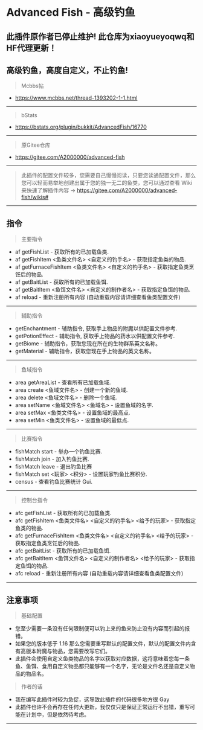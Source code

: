 # Advanced Fish - 高级钓鱼

## 此插件原作者已停止维护! 此仓库为xiaoyueyoqwq和HF代理更新！

## 高级钓鱼，高度自定义，不止钓鱼!

> Mcbbs帖
- https://www.mcbbs.net/thread-1393202-1-1.html
---
> bStats
- https://bstats.org/plugin/bukkit/AdvancedFish/16770
---
> 原Gitee仓库
- https://gitee.com/A2000000/advanced-fish
---
> 此插件的配置文件较多，您需要自己慢慢阅读，只要您读通配置文件，那么您可以轻而易举地创建出属于您的独一无二的鱼类，您可以通过查看 Wiki 来快速了解插件内容 -> https://gitee.com/A2000000/advanced-fish/wikis#
---
## 指令
> 主要指令
- af getFishList - 获取所有的已加载鱼类.
- af getFishItem <鱼类文件名> <自定义的钓手名> - 获取指定鱼类的物品.
- af getFurnaceFishItem <鱼类文件名> <自定义的钓手名> - 获取指定鱼类烹饪后的物品.
- af getBaitList - 获取所有的已加载鱼饵.
- af getBaitItem <鱼饵文件名> <自定义的制作者名> - 获取指定鱼饵的物品.
- af reload - 重新注册所有内容 (自动重载内容请详细查看鱼类配置文件)
---
> 辅助指令
- getEnchantment - 辅助指令, 获取手上物品的附魔以供配置文件参考.
- getPotionEffect - 辅助指令, 获取手上物品的药水以供配置文件参考.
- getBiome - 辅助指令，获取您现在所在的生物群系英文名称。
- getMaterial - 辅助指令，获取您现在手上物品的英文名称。
---
> 鱼域指令
- area getAreaList - 查看所有已加载鱼域.
- area create <鱼域文件名> - 创建一个新的鱼域.
- area delete <鱼域文件名> - 删除一个鱼域.
- area setName <鱼域文件名> <鱼域名> - 设置鱼域的名字.
- area setMax <鱼类文件名> - 设置鱼域的最高点.
- area setMin <鱼类文件名> - 设置鱼域的最低点.
---
> 比赛指令
- fishMatch start - 举办一个钓鱼比赛.
- fishMatch join - 加入钓鱼比赛.
- fishMatch leave - 退出钓鱼比赛
- fishMatch set <玩家> <积分> - 设置玩家钓鱼比赛积分.
- census - 查看钓鱼比赛统计 Gui.
---
> 控制台指令
- afc getFishList - 获取所有的已加载鱼类.
- afc getFishItem <鱼类文件名> <自定义的钓手名> <给予的玩家> - 获取指定鱼类的物品.
- afc getFurnaceFishItem <鱼类文件名> <自定义的钓手名> <给予的玩家> - 获取指定鱼类烹饪后的物品.
- afc getBaitList - 获取所有的已加载鱼饵.
- afc getBaitItem <鱼饵文件名> <自定义的制作者名> <给予的玩家> - 获取指定鱼饵的物品.
- afc reload - 重新注册所有内容 (自动重载内容请详细查看鱼类配置文件)
---
## 注意事项
> 基础配置
- 您至少需要一条没有任何限制便可以钓上来的鱼来防止没有内容而引起的报错。
- 如果您的版本低于 1.16 那么您需要重写默认的配置文件，默认的配置文件内含有高版本附魔与物品，您需要改写它们。
- 此插件会使用自定义鱼类物品的名字以获取对应数据，这将意味着您每一条鱼、鱼饵、食用自定义物品都只能够有一个名字，无论是文件名还是自定义物品的物品名。
> 作者的话
- 我在编写此插件时较为急促，这导致此插件的代码很多地方很 Gay
- 此插件也许不会再存在任何大更新，我仅仅只是保证正常运行不出错，重写可能在计划中，但是依然待考虑。
---
